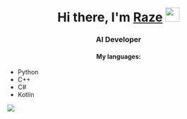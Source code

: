 <h1 align="center">Hi there, I'm <a href="https://t.me/razemint" target="_blank">Raze</a> 
<img src="https://media.tenor.com/-169fSymeTgAAAAi/anime-girl.gif" height="32"/></h1>
<h3 align="center">AI Developer</h3>
<h4 align="center">My languages:</h4>
<ul>
  <li>Python</li>
  <li>C++</li>
  <li>C#</li>
  <li>Kotlin</li>
</ul>
<img src="https://s.iimg.su/s/18/th_9dUIeTUEHIYb5VjToVjZ9FUFBFwYoJeubakkkIlh.jpg" object-position: right;>

<!--
**mintraze/mintraze** is a ✨ _special_ ✨ repository because its `README.md` (this file) appears on your GitHub profile.

Here are some ideas to get you started:

- 🔭 I’m currently working on ...
- 🌱 I’m currently learning ...
- 👯 I’m looking to collaborate on ...
- 🤔 I’m looking for help with ...
- 💬 Ask me about ...
- 📫 How to reach me: ...
- 😄 Pronouns: ...
- ⚡ Fun fact: ...
-->
